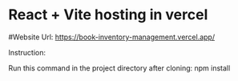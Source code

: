 # React + Vite hosting in vercel
#Website Url: https://book-inventory-management.vercel.app/

Instruction: 


Run this command in the project directory after cloning: npm install 


